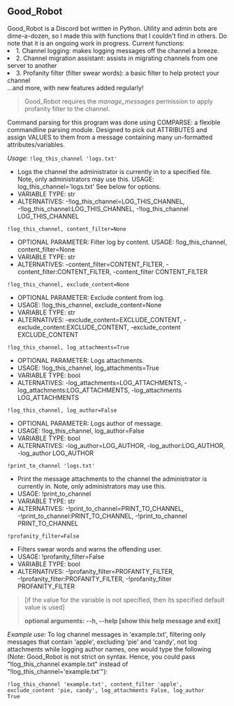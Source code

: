 <h2>Good_Robot</h2>
Good_Robot is a Discord bot written in Python. Utility and admin bots are dime-a-dozen, so I made this with functions that I couldn't find in others. Do note that it is an ongoing work in progress. Current functions:
<li>1. Channel logging: makes logging messages off the channel a breeze.</li>
<li>2. Channel migration assistant: assists in migrating channels from one server to another</li>
<li>3. Profanity filter (filter swear words): a basic filter to help protect your channel</li>
…and more, with new features added regularly!</br>
<blockquote>Good_Robot requires the <em>manage_messages</em> permission to apply profanity filter to the channel.</blockquote>
Command parsing for this program was done using COMPARSE: a flexible commandline parsing module. Designed to pick out ATTRIBUTES and assign VALUES to them from a message containing many un-formatted attributes/variables.

<em>Usage: </em>
<code>!log_this_channel 'logs.txt'</code>
<ul>
	<li>Logs the channel the administrator is currently in to a specified file. Note, only administrators may use this. USAGE: log_this_channel='logs.txt' See below for options.</li>
	<li>VARIABLE TYPE: str</li>
	<li>ALTERNATIVES: -!log_this_channel=LOG_THIS_CHANNEL, -!log_this_channel:LOG_THIS_CHANNEL, -!log_this_channel LOG_THIS_CHANNEL</li>
</ul>
<code>!log_this_channel, content_filter=None</code>
<ul>
	<li>OPTIONAL PARAMETER: Filter log by content. USAGE: !log_this_channel, content_filter=None</li>
	<li>VARIABLE TYPE: str</li>
	<li>ALTERNATIVES: -content_filter=CONTENT_FILTER, -content_filter:CONTENT_FILTER, -content_filter CONTENT_FILTER</li>
</ul>
<code>!log_this_channel, exclude_content=None</code>
<ul>
	<li>OPTIONAL PARAMETER: Exclude content from log.</li>
	<li>USAGE: !log_this_channel, exclude_content=None</li>
	<li>VARIABLE TYPE: str</li>
	<li>ALTERNATIVES: -exclude_content=EXCLUDE_CONTENT, -exclude_content:EXCLUDE_CONTENT, -exclude_content EXCLUDE_CONTENT</li>
</ul>
<code>!log_this_channel, log_attachments=True</code>
<ul>
	<li>OPTIONAL PARAMETER: Logs attachments.</li>
	<li>USAGE: !log_this_channel, log_attachments=True</li>
	<li>VARIABLE TYPE: bool</li>
	<li>ALTERNATIVES: -log_attachments=LOG_ATTACHMENTS, -log_attachments:LOG_ATTACHMENTS, -log_attachments LOG_ATTACHMENTS</li>
</ul>
<code>!log_this_channel, log_author=False</code>
<ul>
	<li>OPTIONAL PARAMETER: Logs author of message.</li>
	<li>USAGE: !log_this_channel, log_author=False</li>
	<li>VARIABLE TYPE: bool</li>
	<li>ALTERNATIVES: -log_author=LOG_AUTHOR, -log_author:LOG_AUTHOR, -log_author LOG_AUTHOR</li>
</ul>
<code>!print_to_channel 'logs.txt'</code>
<ul>
	<li>Print the message attachments to the channel the administrator is currently in. Note, only administrators may use this.</li>
	<li>USAGE: !print_to_channel</li>
	<li>VARIABLE TYPE: str</li>
	<li>ALTERNATIVES: -!print_to_channel=PRINT_TO_CHANNEL, -!print_to_channel:PRINT_TO_CHANNEL, -!print_to_channel PRINT_TO_CHANNEL</li>
</ul>
<code>!profanity_filter=False</code>
<ul>
	<li>Filters swear words and warns the offending user.</li>
	<li>USAGE: !profanity_filter=False</li>
	<li>VARIABLE TYPE: bool</li>
	<li>ALTERNATIVES: -!profanity_filter=PROFANITY_FILTER, -!profanity_filter:PROFANITY_FILTER, -!profanity_filter PROFANITY_FILTER</li>
</ul>
<blockquote>[if the value for the variable is not specified, then its specified default value is used]

<strong>optional arguments: --h, --help [show this help message and exit]</strong></blockquote>
<i>Example use:</i>
To log channel messages in 'example.txt', filtering only messages that contain 'apple', excluding 'pie' and 'candy', not log attachments while logging author names, one would type the following (Note: Good_Robot is not strict on syntax. Hence, you could pass "!log_this_channel example.txt" instead of "!log_this_channel='example.txt'"):

<code>!log_this_channel 'example.txt', content_filter 'apple', exclude_content 'pie, candy', log_attachments False, log_author True</code>

